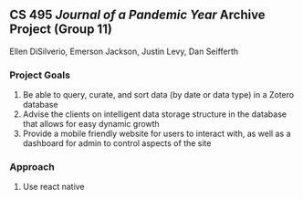 ## CS 495 _Journal of a Pandemic Year_ Archive Project (Group 11)

Ellen DiSilverio, Emerson Jackson, Justin Levy, Dan Seifferth


### Project Goals

1. Be able to query, curate, and sort data (by date or data type) in a Zotero database
2. Advise the clients on intelligent data storage structure in the database that allows for easy dynamic growth
3. Provide a mobile friendly website for users to interact with, as well as a dashboard for admin to control aspects of the site

 
### Approach
1. Use react native

